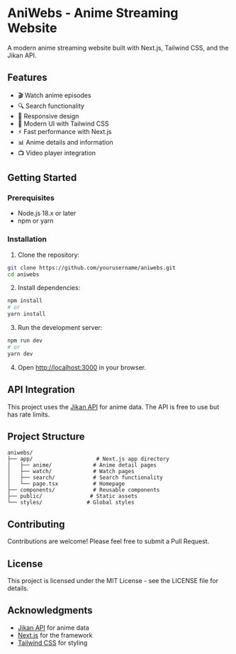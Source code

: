# AniWebs - Anime Streaming Website

A modern anime streaming website built with Next.js, Tailwind CSS, and the Jikan API.

## Features

- 🎬 Watch anime episodes
- 🔍 Search functionality
- 📱 Responsive design
- 🎨 Modern UI with Tailwind CSS
- ⚡ Fast performance with Next.js
- 📊 Anime details and information
- 📺 Video player integration

## Getting Started

### Prerequisites

- Node.js 18.x or later
- npm or yarn

### Installation

1. Clone the repository:

```bash
git clone https://github.com/yourusername/aniwebs.git
cd aniwebs
```

2. Install dependencies:

```bash
npm install
# or
yarn install
```

3. Run the development server:

```bash
npm run dev
# or
yarn dev
```

4. Open [http://localhost:3000](http://localhost:3000) in your browser.

## API Integration

This project uses the [Jikan API](https://jikan.moe/) for anime data. The API is free to use but has rate limits.

## Project Structure

```
aniwebs/
├── app/                    # Next.js app directory
│   ├── anime/             # Anime detail pages
│   ├── watch/             # Watch pages
│   ├── search/            # Search functionality
│   └── page.tsx           # Homepage
├── components/            # Reusable components
├── public/               # Static assets
└── styles/              # Global styles
```

## Contributing

Contributions are welcome! Please feel free to submit a Pull Request.

## License

This project is licensed under the MIT License - see the LICENSE file for details.

## Acknowledgments

- [Jikan API](https://jikan.moe/) for anime data
- [Next.js](https://nextjs.org/) for the framework
- [Tailwind CSS](https://tailwindcss.com/) for styling
